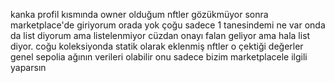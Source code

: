 kanka profil kısmında owner olduğum nftler gözükmüyor sonra marketplace'de giriyorum orada yok çoğu sadece 1 tanesindemi ne var onda da list diyorum ama listelenmiyor cüzdan onayı falan geliyor ama hala list diyor. coğu koleksiyonda statik olarak eklenmiş nftler
o çektiği değerler genel sepolia ağının verileri olabilir onu sadece bizim marketplacele ilgili yaparsın